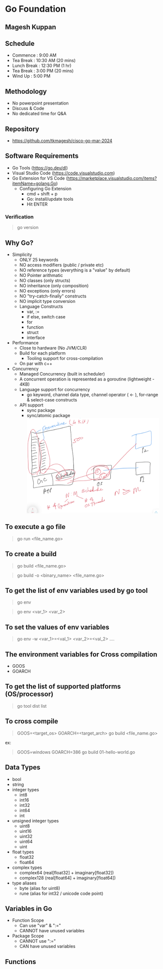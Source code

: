 # Go Foundation

## Magesh Kuppan

## Schedule
- Commence      : 9:00 AM
- Tea Break     : 10:30 AM (20 mins)
- Lunch Break   : 12:30 PM (1 hr)
- Tea Break     : 3:00 PM (20 mins)
- Wind Up       : 5:00 PM

## Methodology
- No powerpoint presentation
- Discuss & Code
- No dedicated time for Q&A

## Repository
- https://github.com/tkmagesh/cisco-go-mar-2024

## Software Requirements
- Go Tools (https://go.dev/dl)
- Visual Studio Code (https://code.visualstudio.com)
- Go Extension for VS Code (https://marketplace.visualstudio.com/items?itemName=golang.Go)
    - Configuring Go Extension
        - cmd + shift + p
        - Go: install/update tools
        - Hit ENTER

### Verification
> go version

## Why Go?
- Simplicity
    - ONLY 25 keywords 
    - NO access modifiers (public / private etc)
    - NO reference types (everything is a "value" by default)
    - NO Pointer arithmatic
    - NO classes (only structs)
    - NO inheritance (only composition)
    - NO exceptions (only errors)
    - NO "try-catch-finally" constructs
    - NO implicit type conversion
    - Language Constructs
        - var, :=
        - if else, switch case
        - for
        - function
        - struct
        - interface
- Performance
    - Close to hardware (No JVM/CLR)
    - Build for each platform
        - Tooling support for cross-compilation
    - On par with c++
- Concurrency
    - Managed Concurrency (built in scheduler)
    - A concurrent operation is represented as a goroutine (lightweight - 4KB)
    - Language support for concurrency
        - go keyword, channel data type, channel operator ( <- ), for-range & select-case constructs
    - API support
        - sync package
        - sync/atomic package
    ![image](./images/go-concurrency.png)

## To execute a go file
> go run <file_name.go>
## To create a build
> go build <file_name.go>

> go build -o <binary_name> <file_name.go>
## To get the list of env variables used by go tool
> go env

> go env <var_1> <var_2>
## To set the values of env variables
> go env -w <var_1>=<val_1> <var_2>=<val_2> ....
## The environment variables for Cross compilation
- GOOS
- GOARCH
## To get the list of supported platforms (OS/processor)
> go tool dist list
## To cross compile
> GOOS=<target_os> GOARCH=<target_arch> go build  <file_name.go>

ex:
> GOOS=windows GOARCH=386 go build  01-hello-world.go

## Data Types
- bool
- string
- integer types
    - int8
    - int16
    - int32
    - int64
    - int
- unsigned integer types
    - uint8
    - uint16
    - uint32
    - uint64
    - uint
- float types
    - float32
    - float64
- complex types
    - complex64 (real[float32] + imaginary[float32])
    - complex128 (real[float64] + imaginary[float64])
- type aliases
    - byte (alias for uint8)
    - rune (alias for int32 / unicode code point)

## Variables in Go
- Function Scope
    - Can use "var" & ":="
    - CANNOT have unused variables
- Package Scope
    - CANNOT use ":="
    - CAN have unused variables

## Functions
